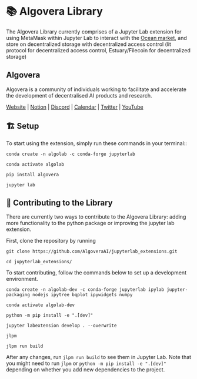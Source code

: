 # 📚 Algovera Library

The Algovera Library currently comprises of a Jupyter Lab extension for using MetaMask within Jupyter Lab to interact with the [Ocean market](https://market.oceanprotocol.com/), and store on decentralized storage with decentralized access control (lit protocol for decentralized access control, Estuary/Filecoin for decentralized storage)

## Algovera

Algovera is a community of individuals working to facilitate and accelerate the development of decentralised AI products and research.

[Website](https://www.algovera.ai/) | [Notion](https://algovera.notion.site/) | [Discord](https://discord.gg/xsxM6FjG) | [Calendar](https://algovera.notion.site/Calendar-9d79fab364234b47b6d24021efc28e42) | [Twitter](https://twitter.com/algoveraai?lang=en) | [YouTube](https://www.youtube.com/channel/UC2A5iUpP6k52ZZmC8LFj1IA)

## 🏗 Setup

To start using the extension, simply run these commands in your terminal::

```
conda create -n algolab -c conda-forge jupyterlab

conda activate algolab

pip install algovera

jupyter lab

```

## 🚧 Contributing to the Library

There are currently two ways to contribute to the Algovera Library: adding more functionality to the python package or improving the jupyter lab extension.

First, clone the repository by running

```
git clone https://github.com/AlgoveraAI/jupyterlab_extensions.git

cd jupyterlab_extensions/
```

To start contributing, follow the commands below to set up a development environment.

```
conda create -n algolab-dev -c conda-forge jupyterlab ipylab jupyter-packaging nodejs ipytree bqplot ipywidgets numpy

conda activate algolab-dev

python -m pip install -e ".[dev]"

jupyter labextension develop . --overwrite

jlpm

jlpm run build
```

After any changes, run `jlpm run build` to see them in Jupyter Lab. Note that you might need to run `jlpm` or `python -m pip install -e ".[dev]"` depending on whether you add new dependencies to the project.
